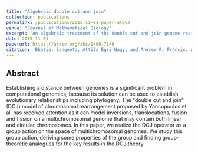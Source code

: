```yaml
---
title: "Algebraic double cut and join"
collection: publications
permalink: /publications/2015-11-01-paper-alDCJ
venue: "Journal of Mathematical Biology"
excerpt: 'An algebraic treatment of the double cut and join genome rearrangement operator'
date: 2015-11-01
paperurl: https://arxiv.org/abs/1409.7146
citation: 'Bhatia, Sangeeta, Attila Egri-Nagy, and Andrew R. Francis. Algebraic double cut and join. Journal of Mathematical Biology 71.5 (2015): 1149-1178.'
---
```


## Abstract
Establishing a distance between genomes is a significant problem in computational genomics, because its solution can be used to establish evolutionary relationships including phylogeny. 
The "double cut and join" (DCJ) model of chromosomal rearrangement proposed by Yancopoulos et al. has received attention as it can model inversions, translocations, fusion and fission on a multichromosomal genome that may contain both linear and circular chromosomes. In this paper, we realize the DCJ operator as a group action on the space of multichromosomal genomes. We study this group action, deriving some properties of the group and finding group-theoretic analogues for the key results in the DCJ theory.